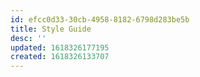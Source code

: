 ```yaml
---
id: efcc0d33-30cb-4958-8182-6798d283be5b
title: Style Guide
desc: ''
updated: 1618326177195
created: 1618326133707
---
```


